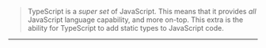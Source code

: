 > TypeScript is a *super set* of JavaScript. This means that it provides *all* JavaScript language capability, and more on-top. This extra is the ability for TypeScript to add static types to JavaScript code.
___
